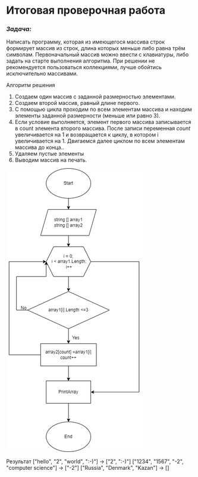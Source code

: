 # Итоговая проверочная работа

### *Задача:*

Написать программу, которая из имеющегося массива строк формирует массив из строк, длина которых меньше либо равна трём символам. Первоначальный массив можно ввести с клавиатуры, либо задать на старте выполнения алгоритма. При решении не рекомендуется пользоваться коллекциями, лучше обойтись исключительно массивами.

Алгоритм решения

1. Создаем один массив с заданной размерностью элементами.
2. Создаем второй массив, равный длине первого.
3. С помощью цикла проходим по всем элементам массива и находим элементы заданной размерности (меньше или равно 3).
4. Если условие выполняется, элемент первого массива записывается в count элемента второго массива.
После записи переменная *count* увеличивается на 1 и возвращается к циклу, в котором i увеличивается на 1. Двигаемся далее циклом по всем элементам массива до конца..
5. Удаляем пустые элементы
6. Выводим массив на печать.


  ![Diagramm](https://github.com/VladimirVKuzmin/FinalProject/blob/main/FinalProjectDiagram.drawio.png?raw=true)
  
Результат
["hello", "2", "world", ":-)"] -> ["2", ":-)"]
["1234", "1567", "-2", "computer science"] -> ["-2"]
["Russia", "Denmark", "Kazan"] -> []
